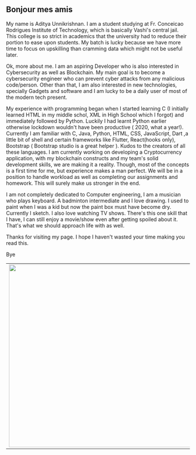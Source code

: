 ## Bonjour mes amis

My name is Aditya Unnikrishnan. I am a student studying at Fr. Conceicao Rodrigues Institute of Technology, which is basically Vashi's central jail. This college is so strict in academics that the university had to reduce their portion to ease upon students. My batch is lucky because we have more time to focus on upskilling than cramming data which might not be useful later.

Ok, more about me.
I am an aspiring Developer who is also interested in Cybersecurity as well as Blockchain. My main goal is to become a cybersecurity engineer who can prevent cyber attacks from any malicious code/person. Other than that, I am also interested in new technologies, specially Gadgets and software and I am lucky to be a daily user of most of the modern tech present.

My experience with programming began when I started learning C (I initially learned HTML in my middle schol, XML in High School which I forgot) and immediately followed by Python. Luckily I had learnt Python earlier otherwise lockdown wouldn't have been productive ( 2020, what a year!). Currently I am familiar with C, Java, Python, HTML, CSS, JavaScript, Dart ,a little bit of shell and certain frameworks like Flutter, React(hooks only), Bootstrap ( Bootstrap studio is a great helper ). Kudos to the creators of all these languages. I am currently working on developing a Cryptocurrency application, with my blockchain constructs and my team's solid development skills, we are making it a reality. Though, most of the concepts is a first time for me, but experience makes a man perfect. We will be in a position to handle workload as well as completing our assignments and homework. This will surely make us stronger in the end.

I am not completely dedicated to Computer engineering, I am a musician who plays keyboard. A badminton intermediate and I love drawing. I used to paint when I was a kid but now the paint box must have become dry. Currently I sketch. I also love watching TV shows. There's this one skill that I have, I can still enjoy a movie/show even after getting spoiled about it. That's what we should approach life with as well.

Thanks for visiting my page. I hope I haven't wasted your time making you read this.

Bye

<table>
<tr>
<td><img src="https://github-readme-stats.vercel.app/api?username=CharieBlastX7&show_icons=true&theme=radical" width="500"></td>
<td><img src="https://github-readme-stats.vercel.app/api/top-langs/?username=CharieBlastX7&show_icons=true&theme=radical" /></td>
</tr>

<!--
**CharieBlastX7/CharieBlastX7** is a ✨ _special_ ✨ repository because its `README.md` (this file) appears on your GitHub profile.

Here are some ideas to get you started:

- 🔭 I’m currently working on ...
- 🌱 I’m currently learning ...
- 👯 I’m looking to collaborate on ...
- 🤔 I’m looking for help with ...
- 💬 Ask me about ...
- 📫 How to reach me: ...
- 😄 Pronouns: ...
- ⚡ Fun fact: ...
-->
